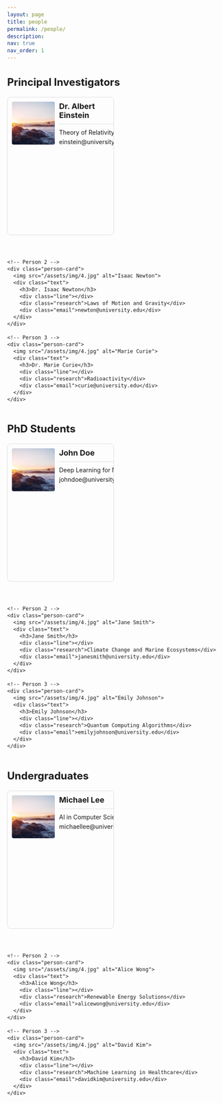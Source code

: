 ```yaml
---
layout: page
title: people
permalink: /people/
description:
nav: true
nav_order: 1
---
```


<style>
  :root {
    --card-height: 300px; /* 控制每个卡片的高度 */
  }

  .person-card {
    width: 45%; /* 每行2个卡片，设置每个卡片占据父容器的45% */
    height: var(--card-height); /* 使用全局变量控制高度 */
    display: flex;
    flex-direction: row; /* 水平排列，图片和文本并排显示 */
    border: 1px solid #ddd;
    border-radius: 8px;
    padding: 10px;
    margin-bottom: 20px;
    overflow: hidden;
  }

  .person-card img {
    width: 100px; /* 设置图片的宽度 */
    height: 100px; /* 设置图片的高度 */
    object-fit: cover;
    border-radius: 4px;
    margin-right: 10px; /* 图片和文本之间的间距 */
  }

  .person-card .text {
    flex: 1; /* 让文本部分占据剩余空间 */
  }

  .person-card h3 {
    margin: 0;
    font-size: 18px;
    font-weight: bold;
  }

  .person-card .line {
    height: 1px;
    background-color: #ddd;
    margin: 10px 0;
  }

  .person-card .research,
  .person-card .email {
    font-size: 14px;
    margin-bottom: 5px;
  }

  .category {
    margin-bottom: 30px;
  }

  .category h2 {
    font-size: 24px;
    font-weight: bold;
    margin-bottom: 20px;
  }

  .category .people-container {
    display: flex;
    flex-wrap: wrap; /* 允许卡片换行 */
    gap: 20px; /* 卡片之间的间距 */
  }
</style>

<div class="category">
  <h2>Principal Investigators</h2>
  <div class="people-container">
    <!-- Person 1 -->
    <div class="person-card">
      <img src="/assets/img/4.jpg" alt="Albert Einstein">
      <div class="text">
        <h3>Dr. Albert Einstein</h3>
        <div class="line"></div>
        <div class="research">Theory of Relativity</div>
        <div class="email">einstein@university.edu</div>
      </div>
    </div>

    <!-- Person 2 -->
    <div class="person-card">
      <img src="/assets/img/4.jpg" alt="Isaac Newton">
      <div class="text">
        <h3>Dr. Isaac Newton</h3>
        <div class="line"></div>
        <div class="research">Laws of Motion and Gravity</div>
        <div class="email">newton@university.edu</div>
      </div>
    </div>

    <!-- Person 3 -->
    <div class="person-card">
      <img src="/assets/img/4.jpg" alt="Marie Curie">
      <div class="text">
        <h3>Dr. Marie Curie</h3>
        <div class="line"></div>
        <div class="research">Radioactivity</div>
        <div class="email">curie@university.edu</div>
      </div>
    </div>
  </div>
</div>

<div class="category">
  <h2>PhD Students</h2>
  <div class="people-container">
    <!-- Person 1 -->
    <div class="person-card">
      <img src="/assets/img/4.jpg" alt="John Doe">
      <div class="text">
        <h3>John Doe</h3>
        <div class="line"></div>
        <div class="research">Deep Learning for NLP</div>
        <div class="email">johndoe@university.edu</div>
      </div>
    </div>

    <!-- Person 2 -->
    <div class="person-card">
      <img src="/assets/img/4.jpg" alt="Jane Smith">
      <div class="text">
        <h3>Jane Smith</h3>
        <div class="line"></div>
        <div class="research">Climate Change and Marine Ecosystems</div>
        <div class="email">janesmith@university.edu</div>
      </div>
    </div>

    <!-- Person 3 -->
    <div class="person-card">
      <img src="/assets/img/4.jpg" alt="Emily Johnson">
      <div class="text">
        <h3>Emily Johnson</h3>
        <div class="line"></div>
        <div class="research">Quantum Computing Algorithms</div>
        <div class="email">emilyjohnson@university.edu</div>
      </div>
    </div>
  </div>
</div>

<div class="category">
  <h2>Undergraduates</h2>
  <div class="people-container">
    <!-- Person 1 -->
    <div class="person-card">
      <img src="/assets/img/4.jpg" alt="Michael Lee">
      <div class="text">
        <h3>Michael Lee</h3>
        <div class="line"></div>
        <div class="research">AI in Computer Science</div>
        <div class="email">michaellee@university.edu</div>
      </div>
    </div>

    <!-- Person 2 -->
    <div class="person-card">
      <img src="/assets/img/4.jpg" alt="Alice Wong">
      <div class="text">
        <h3>Alice Wong</h3>
        <div class="line"></div>
        <div class="research">Renewable Energy Solutions</div>
        <div class="email">alicewong@university.edu</div>
      </div>
    </div>

    <!-- Person 3 -->
    <div class="person-card">
      <img src="/assets/img/4.jpg" alt="David Kim">
      <div class="text">
        <h3>David Kim</h3>
        <div class="line"></div>
        <div class="research">Machine Learning in Healthcare</div>
        <div class="email">davidkim@university.edu</div>
      </div>
    </div>
  </div>
</div>
